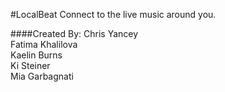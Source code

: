 #LocalBeat
Connect to the live music around you.

####Created By:
Chris Yancey  
Fatima Khalilova   
Kaelin Burns  
Ki Steiner   
Mia Garbagnati  
 
 
 
  

